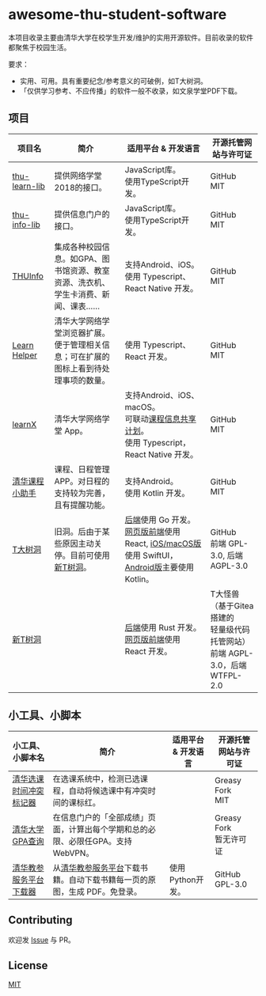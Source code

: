 # awesome-thu-student-software
本项目收录主要由清华大学在校学生开发/维护的实用开源软件。目前收录的软件都聚焦于校园生活。

要求：
* 实用、可用。具有重要纪念/参考意义的可破例，如T大树洞。
* 「仅供学习参考、不应传播」的软件一般不收录，如文泉学堂PDF下载。

## 项目

| 项目名                                                             | 简介                                                                                 | 适用平台 & 开发语言                                                                                                                                                                                                                                                                                | 开源托管网站与许可证                                                                |
| ------------------------------------------------------------------ | ------------------------------------------------------------------------------------ | -------------------------------------------------------------------------------------------------------------------------------------------------------------------------------------------------------------------------------------------------------------------------------------------------- | ----------------------------------------------------------------------------------- |
| [thu-learn-lib](https://github.com/Harry-Chen/thu-learn-lib)       | 提供网络学堂2018的接口。                                                             | JavaScript库。</br>使用TypeScript开发。                                                                                                                                                                                                                                                            | GitHub</br>MIT                                                                      |
| [thu-info-lib](https://github.com/thu-info-community/thu-info-lib) | 提供信息门户的接口。                                                                 | JavaScript库。</br>使用TypeScript开发。                                                                                                                                                                                                                                                            | GitHub</br>MIT                                                                      |
| [THUInfo](https://github.com/UNIDY2002/THUInfo)                    | 集成各种校园信息。如GPA、图书馆资源、教室资源、洗衣机、学生卡消费、新闻、课表……      | 支持Android、iOS。</br>使用 Typescript、React Native 开发。                                                                                                                                                                                                                                        | GitHub</br>MIT                                                                      |
| [Learn Helper](https://github.com/Harry-Chen/Learn-Helper)         | 清华大学网络学堂浏览器扩展。便于管理相关信息；可在扩展的图标上看到待处理事项的数量。 | 使用 Typescript、React 开发。                                                                                                                                                                                                                                                                      | GitHub</br>MIT                                                                      |
| [learnX](https://github.com/robertying/learnX)                     | 清华大学网络学堂 App。                                                               | 支持Android、iOS、macOS。</br>可联动[课程信息共享计划](https://tsinghua.app/courses)。</br>使用 Typescript，React Native 开发。                                                                                                                                                                    | GitHub</br>MIT                                                                      |
| [清华课程小助手](https://github.com/Starrah/THUCourseHelper)       | 课程、日程管理 APP。对日程的支持较为完善，且有提醒功能。                                                                  | 支持Android。</br>使用 Kotlin 开发。                                                                                                                                                                                                                                                                 | GitHub</br>MIT                                                                      |
| [T大树洞](https://github.com/treehollow/)                          | 旧洞。后由于某些原因主动关停。目前可使用[新T树洞](https://hole-thu.github.io/)。     | [后端](https://github.com/treehollow/treehollow-backend)使用 Go 开发。</br>[网页版前端](https://github.com/treehollow/webhole)使用 React, [iOS/macOS版](https://github.com/treehollow/treehollow-v3-ios)使用 SwiftUI，[Android版](https://github.com/treehollow/treehollow-v3-android)主要使用 Kotlin。 | GitHub</br>前端 GPL-3.0, 后端 AGPL-3.0                                              |
| [新T树洞](https://git.thu.monster/newthuhole/)                     |                                                                                      | [后端](https://git.thu.monster/newthuhole/hole-backend-rust)使用 Rust 开发。</br>[网页版前端](https://git.thu.monster/newthuhole/hole_thu_frontend)使用 React 开发。                                                                                                                               | T大怪兽（基于Gitea搭建的</br>轻量级代码托管网站）</br>前端 AGPL-3.0，后端 WTFPL-2.0 |

## 小工具、小脚本

| 小工具、小脚本名                                                                                                         | 简介                                                                                                             | 适用平台 & 开发语言 | 开源托管网站与许可证       |
| ------------------------------------------------------------------------------------------------------------------------ | ---------------------------------------------------------------------------------------------------------------- | ------------------- | -------------------------- |
| [清华选课时间冲突标记器](https://greasyfork.org/zh-CN/scripts/408340-tsinghuacourseconflictmarker)                       | 在选课系统中，检测已选课程，自动将候选课中有冲突时间的课标红。                                                   |                     | Greasy Fork</br>MIT        |
| [清华大学GPA查询](https://greasyfork.org/zh-CN/scripts/420540-%E6%B8%85%E5%8D%8E%E5%A4%A7%E5%AD%A6gpa%E6%9F%A5%E8%AF%A2) | 在信息门户的「全部成绩」页面，计算出每个学期和总的必限、必限任GPA。支持 WebVPN。                                              |                     | Greasy Fork</br>暂无许可证 |
| [清华教参服务平台下载器](https://github.com/libthu/reserves-lib-tsinghua-downloader)                                     | 从[清华教参服务平台](http://reserves.lib.tsinghua.edu.cn/)下载书籍。自动下载书籍每一页的原图，生成 PDF。免登录。 | 使用Python开发。    | GitHub</br>GPL-3.0         |

## Contributing

欢迎发 [Issue](https://github.com/Ethkuil/awesome-thu-student-software/issues/new) 与 PR。

## License

[MIT](./LICENSE)
